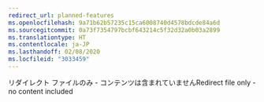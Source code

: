 ```yaml
---
redirect_url: planned-features
ms.openlocfilehash: 9a71b62b57235c15ca6008740d4578bdcde84a6d
ms.sourcegitcommit: 0a73f7354797bcbf643214c5f32d32a0b03a2899
ms.translationtype: HT
ms.contentlocale: ja-JP
ms.lasthandoff: 02/08/2020
ms.locfileid: "3033459"
---
```

<span data-ttu-id="71808-101">リダイレクト ファイルのみ - コンテンツは含まれていません</span><span class="sxs-lookup"><span data-stu-id="71808-101">Redirect file only - no content included</span></span>
